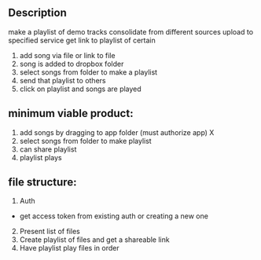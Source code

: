## Description

make a playlist of demo tracks
consolidate from different sources
upload to specified service
get link to playlist of certain

1. add song via file or link to file
2. song is added to dropbox folder
3. select songs from folder to make a playlist
4. send that playlist to others
5. click on playlist and songs are played

## minimum viable product:
1. add songs by dragging to app folder (must authorize app) X
2. select songs from folder to make playlist
3. can share playlist
4. playlist plays

## file structure:

1. Auth
  - get access token from existing auth or creating a new one
2. Present list of files
3. Create playlist of files and get a shareable link
4. Have playlist play files in order